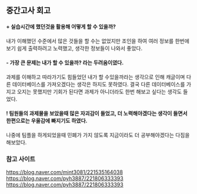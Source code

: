 ##  중간고사 회고

 ####  +   실습시간에 했던것을 활용해 어떻게 할 수 있을까?
   내가 이해했던 수준에서 많은 것들을 할 수는 없었지만 조인을 하여 여러 정보를 한번에 보기 쉽게 출력하려고 노력했고,
   생각한 정보들이 나와서 좋았다.
    
 #### -  가장 큰 문제는 내가 할 수 있을까? 라는 두려움이였다.
 과제를 이해하고 따라가기도 힘들었던 내가 할 수있을까라는 생각으로 인해
    캐글이며 다른 데이터베이스를 가져오겠다는 생각은 하지도 못하였다. 결국 다른 데이터베이스를 가지고 오지는 못했지만
    기회가 된다면 과제가 아니더라도 한번 해보고 싶다는 생각도 들었다.
    
#### !  팀원들의 과제물을 보았을때 많은 자괴감이 들었고, 더 노력해야겠다는 생각이 들면서 한편으로는 우울감에 빠지기도 하였다.
  나중에 팀플을 하게되었을때 민폐가 가지 않도록 지금이라도 더 공부해야겠다는 다짐을 해보았다. 
  
### 참고 사이트  
  https://blog.naver.com/mint3081/221535164038 
  https://blog.naver.com/pyh3887/221806333393
  https://blog.naver.com/pyh3887/221806333393

